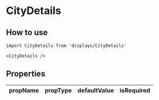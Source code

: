 # CityDetails

## How to use

```
import CityDetails from 'displays/CityDetails'
```

```
<CityDetails />
```

## Properties

| propName | propType | defaultValue | isRequired |
| - | - | - | - |
